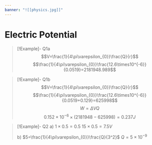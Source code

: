 ```yaml
---
banner: "![[physics.jpg]]"
---
```

# Electric Potential 

> [!Example]- Q1a
> $$V=\frac{1}{4\pi\varepsilon_{0}}\frac{Q}{r}$$
> $$\frac{1}{4\pi\varepsilon_{0}}\frac{12.6\times10^{-6}}{0.0519}=2181948.989$$

> [!Example]- Q1b
> $$V=\frac{1}{4\pi\varepsilon_{0}}\frac{Q}{r}$$
> $$\frac{1}{4\pi\varepsilon_{0}}\frac{12.6\times10^{-6}}{0.0519+0.129}=625998$$
> $$W=\Delta VQ$$
> $$0.152\times10^{-6}\times(2181948-625998)=0.237J$$

> [!Example]- Q2
> a) $1\times0.5=0.5$
> 	$15\times0.5=7.5V$
> 
> b) $5=\frac{1}{4\pi\varepsilon_{0}}\frac{Q}{3^2}$
> 	$Q=5\times10^{-9}$

